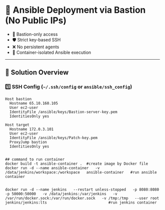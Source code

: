 # 🔐 Ansible Deployment via Bastion (No Public IPs)


- 🔐 Bastion-only access
- 🛡️ Strict key-based SSH
- ❌ No persistent agents
- 🐳 Container-isolated Ansible execution

---

## 🧠 Solution Overview

### 1️⃣ SSH Config (`~/.ssh/config` or `ansible/ssh_config`)

```ssh
Host bastion
  Hostname 65.10.160.105
  User ec2-user
  IdentityFile /ansible/keys/Bastion-server-key.pem
  IdentitiesOnly yes

Host target
  Hostname 172.0.3.101
  User ec2-user
  IdentityFile /ansible/keys/Patch-key.pem
  ProxyJump bastion
  IdentitiesOnly yes


## command to run container
docker build -t ansible-container .  #create image by Docker file
docker run -d --name ansible-container   -v /data/jenkins/workspace:/workspace   ansible-container   #run ansible container


docker run -d --name jenkins   --restart unless-stopped   -p 8080:8080 -p 50000:50000   -v /data/jenkins:/var/jenkins   -v /var/run/docker.sock:/var/run/docker.sock   -v /tmp:/tmp   --user root   jenkins/jenkins:lts                            #run jenkins container


